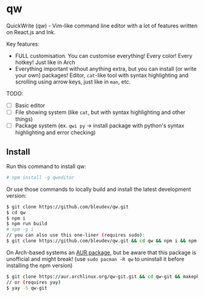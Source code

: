 # qw

QuickWrite (qw) - Vim-like command line editor with a lot of features written on React.js and Ink.

Key features:
- FULL customisation. You can customise everything! Every color! Every hotkey! Just like in Arch
- Everything important without anything extra, but you can install (or write your own) packages! Editor, `cat`-like tool with syntax highlighting and scrolling using arrow keys, just like in `man`, etc.

TODO:
- [ ] Basic editor
- [ ] File showing system (like `cat`, but with syntax highlighting and other things)
- [ ] Package system (ex. `qwi py` -> install package with python's syntax highlighting and error checking)

## Install
Run this command to install qw:
```bash
# npm install -g qweditor
```
Or use those commands to locally build and install the latest development version:
```bash
$ git clone https://github.com/bleudev/qw.git
$ cd qw
$ npm i
$ npm run build
# npm -g i
// you can also use this one-liner (requires sudo):
$ git clone https://github.com/bleudev/qw.git && cd qw && npm i && npm run build && sudo npm -g i
```
On Arch-based systems an [AUR package](https://aur.archlinux.org/packages/qw-git), but be aware that this package is unofficial and might break! (use `sudo pacman -R qw` to uninstall it before installing the npm version)
```bash
$ git clone https://aur.archlinux.org/qw-git.git && cd qw-git && makepkg -si
// or (requires yay)
$ yay -S qw-git
```
<!--
## CLI

```
$ qw --help

  Usage
    $ qw

  Options
    --name  Your name

  Examples
    $ qw --name=Jane
    Hello, Jane
``` -->
